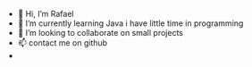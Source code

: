- 👋 Hi, I’m  Rafael
- 🌱 I’m currently learning  Java  i have little time in programming
- 💞️ I’m looking to collaborate on  small projects
- 📫  contact me on github
- 

<!---
chiliwas/chiliwas is a ✨ special ✨ repository because its `README.md` (this file) appears on your GitHub profile.
You can click the Preview link to take a look at your changes.
--->
